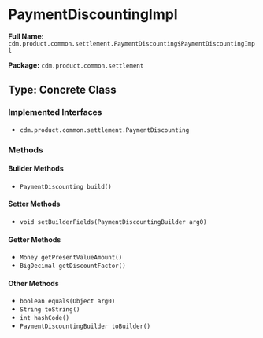 # PaymentDiscountingImpl

**Full Name:** `cdm.product.common.settlement.PaymentDiscounting$PaymentDiscountingImpl`

**Package:** `cdm.product.common.settlement`

## Type: Concrete Class

### Implemented Interfaces

- `cdm.product.common.settlement.PaymentDiscounting`

### Methods

#### Builder Methods

- `PaymentDiscounting build()`

#### Setter Methods

- `void setBuilderFields(PaymentDiscountingBuilder arg0)`

#### Getter Methods

- `Money getPresentValueAmount()`
- `BigDecimal getDiscountFactor()`

#### Other Methods

- `boolean equals(Object arg0)`
- `String toString()`
- `int hashCode()`
- `PaymentDiscountingBuilder toBuilder()`

